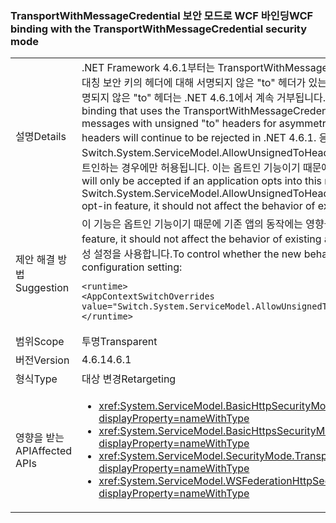 ### <a name="wcf-binding-with-the-transportwithmessagecredential-security-mode"></a><span data-ttu-id="b62e1-101">TransportWithMessageCredential 보안 모드로 WCF 바인딩</span><span class="sxs-lookup"><span data-stu-id="b62e1-101">WCF binding with the TransportWithMessageCredential security mode</span></span>

|   |   |
|---|---|
|<span data-ttu-id="b62e1-102">설명</span><span class="sxs-lookup"><span data-stu-id="b62e1-102">Details</span></span>|<span data-ttu-id="b62e1-103">.NET Framework 4.6.1부터는 TransportWithMessageCredential 보안 모드를 사용하는 WCF 바인딩이 비대칭 보안 키의 헤더에 대해 서명되지 않은 &quot;to&quot; 헤더가 있는 메시지를 받도록 설정할 수 있습니다. 기본적으로 서명되지 않은 &quot;to&quot; 헤더는 .NET 4.6.1에서 계속 거부됩니다.</span><span class="sxs-lookup"><span data-stu-id="b62e1-103">Beginning in the .NET Framework 4.6.1, WCF binding that uses the TransportWithMessageCredential security mode can be set up to receive messages with unsigned &quot;to&quot; headers for asymmetric security keys.By default, unsigned &quot;to&quot; headers will continue to be rejected in .NET 4.6.1.</span></span> <span data-ttu-id="b62e1-104">응용 프로그램이 Switch.System.ServiceModel.AllowUnsignedToHeader 구성 스위치를 사용하여 이 새로운 작업 모드를 옵트인하는 경우에만 허용됩니다. 이는 옵트인 기능이기 때문에 기존 앱의 동작에는 영향을 미치지 않습니다.</span><span class="sxs-lookup"><span data-stu-id="b62e1-104">They will only be accepted if an application opts into this new mode of operation using the Switch.System.ServiceModel.AllowUnsignedToHeader configuration switch.Because this is an opt-in feature, it should not affect the behavior of existing apps.</span></span>|
|<span data-ttu-id="b62e1-105">제안 해결 방법</span><span class="sxs-lookup"><span data-stu-id="b62e1-105">Suggestion</span></span>|<span data-ttu-id="b62e1-106">이 기능은 옵트인 기능이기 때문에 기존 앱의 동작에는 영향을 주지 않습니다.</span><span class="sxs-lookup"><span data-stu-id="b62e1-106">Because this is an opt-in feature, it should not affect the behavior of existing apps.</span></span> <span data-ttu-id="b62e1-107">새 동작을 사용할지 여부를 제어하려면 다음 구성 설정을 사용합니다.</span><span class="sxs-lookup"><span data-stu-id="b62e1-107">To control whether the new behavior is used or not, use the following configuration setting:</span></span><pre><code class="language-xml">&lt;runtime&gt;&#13;&#10;&lt;AppContextSwitchOverrides value=&quot;Switch.System.ServiceModel.AllowUnsignedToHeader=true&quot; /&gt;&#13;&#10;&lt;/runtime&gt;&#13;&#10;</code></pre>|
|<span data-ttu-id="b62e1-108">범위</span><span class="sxs-lookup"><span data-stu-id="b62e1-108">Scope</span></span>|<span data-ttu-id="b62e1-109">투명</span><span class="sxs-lookup"><span data-stu-id="b62e1-109">Transparent</span></span>|
|<span data-ttu-id="b62e1-110">버전</span><span class="sxs-lookup"><span data-stu-id="b62e1-110">Version</span></span>|<span data-ttu-id="b62e1-111">4.6.1</span><span class="sxs-lookup"><span data-stu-id="b62e1-111">4.6.1</span></span>|
|<span data-ttu-id="b62e1-112">형식</span><span class="sxs-lookup"><span data-stu-id="b62e1-112">Type</span></span>|<span data-ttu-id="b62e1-113">대상 변경</span><span class="sxs-lookup"><span data-stu-id="b62e1-113">Retargeting</span></span>|
|<span data-ttu-id="b62e1-114">영향을 받는 API</span><span class="sxs-lookup"><span data-stu-id="b62e1-114">Affected APIs</span></span>|<ul><li><xref:System.ServiceModel.BasicHttpSecurityMode.TransportWithMessageCredential?displayProperty=nameWithType></li><li><xref:System.ServiceModel.BasicHttpsSecurityMode.TransportWithMessageCredential?displayProperty=nameWithType></li><li><xref:System.ServiceModel.SecurityMode.TransportWithMessageCredential?displayProperty=nameWithType></li><li><xref:System.ServiceModel.WSFederationHttpSecurityMode.TransportWithMessageCredential?displayProperty=nameWithType></li></ul>|

